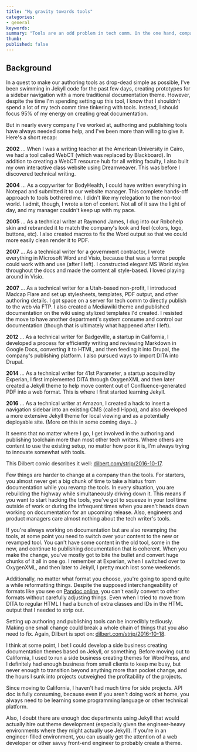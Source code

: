 ```yaml
---
title: "My gravity towards tools"
categories:
- general
keywords: 
summary: "Tools are an odd problem in tech comm. On the one hand, companies don't want you to spend hardly any time at all either learning or setting up authoring tools. Preferably, you should already be familiar with the company's tools before being hired. Then after you're hired, they usually want you to focus on content, not any kind of tool configuration or setup. On the other hand, it seems like almost every company I've been at has needed extensive help with authoring/publishing tool setup and configuration. I am starting to think that my pattern of deep diving into tool sets at companies is indicative of a deeper interest in web development."
thumb: 
published: false
---
```


## Background 

In a quest to make our authoring tools as drop-dead simple as possible, I've been swimming in Jekyll code for the past few days, creating prototypes for a sidebar navigation with a more traditional documentation theme. However, despite the time I'm spending setting up this tool, I know that I shouldn't spend a lot of my tech comm time tinkering with tools. Instead, I should focus 95% of my energy on creating great documentation.

But in nearly every company I've worked at, authoring and publishing tools have always needed some help, and I've been more than willing to give it. Here's a short recap:

**2002** ... When I was a writing teacher at the American University in Cairo, we had a tool called WebCT (which was replaced by Blackboard). In addition to creating a WebCT resource hub for all writing faculty, I also built my own interactive class website using Dreamweaver. This was before I discovered technical writing.

**2004** ... As a copywriter for BodyHealth, I could have written everything in Notepad and submitted it to our website manager. This complete hands-off approach to tools bothered me. I didn't like my relegation to the non-tool world. I admit, though, I wrote a ton of content. Not all of it saw the light of day, and my manager couldn't keep up with my pace.

**2005** ... As a technical writer at Raymond James, I dug into our Robohelp skin and rebranded it to match the company's look and feel (colors, logo, buttons, etc). I also created macros to fix the Word output so that we could more easily clean render it to PDF. 

**2007** ... As a technical writer for a government contractor, I wrote everything in Microsoft Word and Visio, because that was a format people could work with and use (after I left). I constructed elegant MS World styles throughout the docs and made the content all style-based. I loved playing around in Visio.

**2007** ... As a technical writer for a Utah-based non-profit, I introduced Madcap Flare and set up stylesheets, templates, PDF output, and other authoring details. I got space on a server for tech comm to directly publish to the web via FTP. I also created a Mediawiki theme and published documentation on the wiki using stylized templates I'd created. I resisted the move to have another department's system consume and control our documentation (though that is ultimately what happened after I left).

**2012** ... As a technical writer for Badgeville, a startup in California, I developed a process for efficiently writing and reviewing Markdown in Google Docs, converting it to HTML, and then feeding it into Drupal, the company's publishing platform. I also pursued ways to import DITA into Drupal.

**2014** ... As a technical writer for 41st Parameter, a startup acquired by Experian, I first implemented DITA through OxygenXML and then later created a Jekyll theme to help move content out of Confluence-generated PDF into a web format. This is where I first started learning Jekyll.

**2016** ... As a technical writer at Amazon, I created a hack to insert a navigation sidebar into an existing CMS (called Hippo), and also developed a more extensive Jekyll theme for local viewing and as a potentially deployable site. (More on this in some coming days...)

It seems that no matter where I go, I get involved in the authoring and publishing toolchain more than most other tech writers. Where others are content to use the existing setup, no matter how poor it is, I'm always trying to innovate somewhat with tools.

This Dilbert comic describes it well: [dilbert.com/strip/2016-10-17](http://dilbert.com/strip/2016-10-17).

Few things are harder to change at a company than the tools. For starters, you almost never get a big chunk of time to take a hiatus from documentation while you revamp the tools. In every situation, you are rebuilding the highway while simultaneously driving down it. This means if you want to start hacking the tools, you've got to squeeze in your tool time outside of work or during the infrequent times when you aren't heads down working on documentation for an upcoming release. Also, engineers and product managers care almost nothing about the tech writer's tools.

If you're always working on documentation but are also revamping the tools, at some point you need to switch over your content to the new or revamped tool. You can't have some content in the old tool, some in the new, and continue to publishing documentation that is coherent. When you make the change, you've mostly got to bite the bullet and convert huge chunks of it all in one go. I remember at Experian, when I switched over to OxygenXML, and then later to Jekyll, I pretty much lost some weekends.

Additionally, no matter what format you choose, you're going to spend quite a while reformatting things. Despite the supposed interchangeability of formats like you see on [Pandoc online](https://pandoc.org/try/), you can't easily convert to other formats without carefully adjusting things. Even when I tried to move from DITA to regular HTML I had a bunch of extra classes and IDs in the HTML output that I needed to strip out. 

Setting up authoring and publishing tools can be incredibly tediously. Making one small change could break a whole chain of things that you also need to fix. Again, Dilbert is spot on: [dilbert.com/strip/2016-10-18](http://dilbert.com/strip/2016-10-18).

I think at some point, I bet I could develop a side business creating documentation themes based on Jekyll, or something. Before moving out to California, I used to run a side business creating themes for WordPress, and I definitely had enough business from small clients to keep me busy, but never enough to transition beyond anything more than pocket change, and the hours I sunk into projects outweighed the profitability of the projects. 

Since moving to California, I haven't had much time for side projects. API doc is fully consuming, because even if you aren't doing work at home, you always need to be learning some programming language or other technical platform. 

Also, I doubt there are enough doc departments using Jekyll that would actually hire out theme development (especially given the engineer-heavy environments where they might actually use Jekyll). If you're in an engineer-filled environment, you can usually get the attention of a web developer or other savvy front-end engineer to probably create a theme.
